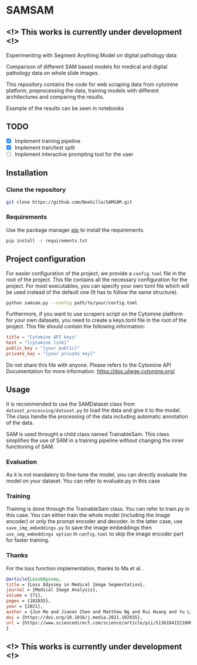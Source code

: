 # SAMSAM

## <!> This works is currently under development <!>

Experimenting with Segment Anything Model on digital pathology data

Comparison of different SAM based models for medical and digital pathology data on whole slide images.

This repository contains the code for web scraping data from cytomine platform, preprocessing the data, training models with different architectures and comparing the results.

Example of the results can be seen in notebooks

## TODO
- [x] Implement training pipeline
- [x] Implement train/test split
- [ ] Implement interactive prompting tool for the user

## Installation

### Clone the repository

```bash
git clone https://github.com/NoeGille/SAMSAM.git
```

### Requirements

Use the package manager [pip](https://pip.pypa.io/en/stable/) to install the requirements.

```bash
pip install -r requirements.txt
```

## Project configuration

For easier configuration of the project, we provide a `config.toml` file in the root of the project. This file contains all the necessary configuration for the project.
For most executables, you can specify your own toml file which will be used instead of the default one (It has to follow the same structure).
```bash
python samsam.py --config path/to/your/config.toml
```

Furthermore, if you want to use scrapers script on the Cytomine platform for your own datasets, you need to create a keys.toml file in the root of the project. This file should contain the following information:
```toml
title = "Cytomine API keys"
host = "[cytomine link]"
public_key = "[your public]"
private_key = "[your private key]"
```
Do not share this file with anyone.
Please refers to the Cytomine API Documentation for more information. https://doc.uliege.cytomine.org/

## Usage

It is recommended to use the SAMDataset class from `dataset_processing/dataset.py` to load the data and give it to the model. The class handle the processing of the data including automatic annotation of the data.

SAM is used throught a child class named TrainableSam. This class simplifies the use of SAM in a training pipeline without changing the inner functioning of SAM.

### Evaluation

As it is not mandatory to fine-tune the model, you can directly evaluate the model on your dataset. You can refer to evaluate.py in this case

### Training

Training is done through the TrainableSam class. You can refer to train.py in this case. You can either train the whole model (including the image encoder) or only the prompt encoder and decoder. In the latter case, use `save_img_embeddings.py` to save the image embeddings then `use_img_embeddings option` in `config.toml` to skip the image encoder part for faster training.

### Thanks
For the loss function implementation, thanks to Ma et al. .
```bibtex	
@article{LossOdyssey,
title = {Loss Odyssey in Medical Image Segmentation},
journal = {Medical Image Analysis},
volume = {71},
pages = {102035},
year = {2021},
author = {Jun Ma and Jianan Chen and Matthew Ng and Rui Huang and Yu Li and Chen Li and Xiaoping Yang and Anne L. Martel}
doi = {https://doi.org/10.1016/j.media.2021.102035},
url = {https://www.sciencedirect.com/science/article/pii/S1361841521000815}
}
```
## <!> This works is currently under development <!>
